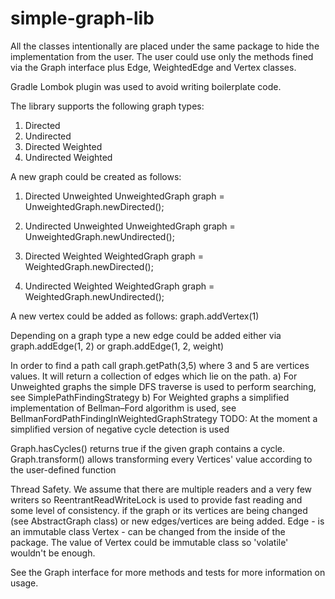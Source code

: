 # simple-graph-lib
All the classes intentionally are placed under the same package to hide the implementation from the user.
The user could use only the methods fined via the Graph interface plus Edge, WeightedEdge and Vertex classes.

Gradle Lombok plugin was used to avoid writing boilerplate code.

The library supports the following graph types:
1. Directed
2. Undirected
3. Directed Weighted
4. Undirected Weighted

A new graph could be created as follows:
1. Directed Unweighted
    UnweightedGraph<Integer> graph = UnweightedGraph.newDirected();

2. Undirected Unweighted
    UnweightedGraph<Integer> graph = UnweightedGraph.newUndirected();

3. Directed Weighted
    WeightedGraph<Integer> graph = WeightedGraph.newDirected();

4. Undirected Weighted
    WeightedGraph<Integer> graph = WeightedGraph.newUndirected();

A new vertex could be added as follows:
    graph.addVertex(1)

Depending on a graph type a new edge could be added either via graph.addEdge(1, 2) or graph.addEdge(1, 2, weight)

In order to find a path call graph.getPath(3,5) where 3 and 5 are vertices values. It will return a collection of edges which lie on the path.
a) For Unweighted graphs the simple DFS traverse is used to perform searching, see SimplePathFindingStrategy
b) For Weighted graphs a simplified implementation of Bellman–Ford algorithm is used, see BellmanFordPathFindingInWeightedGraphStrategy
    TODO: At the moment a simplified version of negative cycle detection is used

Graph.hasCycles() returns true if the given graph contains a cycle.
Graph.transform() allows transforming every Vertices' value according to the user-defined function

Thread Safety.
We assume that there are multiple readers and a very few writers so
ReentrantReadWriteLock is used to provide fast reading and some level of consistency.
if the graph or its vertices are being changed (see AbstractGraph class) or new edges/vertices are being added.
Edge - is an immutable class
Vertex - can be changed from the inside of the package. The value of Vertex could be immutable class so 'volatile' wouldn't be enough.

See the Graph interface for more methods and tests for more information on usage.
